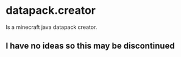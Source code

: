 # datapack.creator
Is a minecraft java datapack creator.


## I have no ideas so this may be discontinued
 
